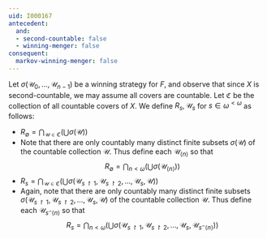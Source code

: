```yaml
---
uid: I000167
antecedent:
  and:
  - second-countable: false
  - winning-menger: false
consequent:
  markov-winning-menger: false
---
```

Let $\sigma(\mathcal{U}_0,\dots,\mathcal{U}_{n-1})$ be a winning strategy for $F$, and observe that since $X$ is second-countable, we may assume all covers are countable. Let $\mathfrak{C}$ be the collection of all countable covers of $X$. We define $R_s,\mathcal{U}_s$ for $s\in\omega^{<\omega}$ as follows:


* $R_\emptyset = \bigcap_{\mathcal{U}\in\mathfrak{C}} \left(\bigcup \sigma(\mathcal{U})\right)$
* Note that there are only countably many distinct finite subsets $\sigma(\mathcal{U})$ of the countable collection $\mathcal U$. Thus define each $\mathcal U_{\langle n\rangle}$ so that
  $$ R_\emptyset = \bigcap_{n<\omega}\left(\bigcup\sigma(\mathcal{U}_{\langle n\rangle})\right) $$
* $R_s = \bigcap_{\mathcal{U}\in\mathfrak{C}} \left(\bigcup \sigma(\mathcal{U}_{s\restriction 1},\mathcal{U}_{s\restriction 2},\dots,\mathcal{U}_s,\mathcal{U})\right)$
* Again, note that there are only countably many distinct finite subsets $\sigma(\mathcal{U}_{s\restriction 1},\mathcal{U}_{s\restriction 2},\dots,\mathcal{U}_s,\mathcal{U})$ of the countable collection $\mathcal U$. Thus define each $\mathcal U_{s{^\frown}\langle n\rangle}$ so that 
  $$R_s = \bigcap_{n<\omega} \left(\bigcup \sigma(\mathcal{U}_{s\restriction 1}, \mathcal{U}_{s\restriction 2}, \dots, \mathcal{U}_s, \mathcal{U}_{s{^\frown}\langle n\rangle})\right)$$

